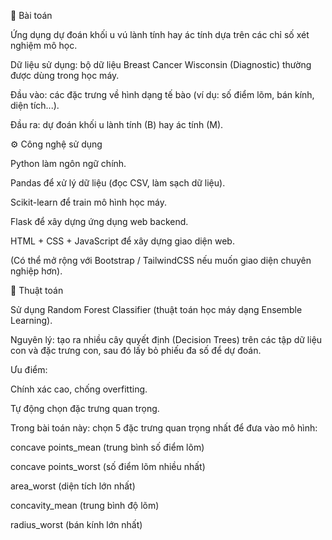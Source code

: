 📌 Bài toán

Ứng dụng dự đoán khối u vú lành tính hay ác tính dựa trên các chỉ số xét nghiệm mô học.

Dữ liệu sử dụng: bộ dữ liệu Breast Cancer Wisconsin (Diagnostic) thường được dùng trong học máy.

Đầu vào: các đặc trưng về hình dạng tế bào (ví dụ: số điểm lõm, bán kính, diện tích...).

Đầu ra: dự đoán khối u lành tính (B) hay ác tính (M).

⚙️ Công nghệ sử dụng

Python làm ngôn ngữ chính.

Pandas để xử lý dữ liệu (đọc CSV, làm sạch dữ liệu).

Scikit-learn để train mô hình học máy.

Flask để xây dựng ứng dụng web backend.

HTML + CSS + JavaScript để xây dựng giao diện web.

(Có thể mở rộng với Bootstrap / TailwindCSS nếu muốn giao diện chuyên nghiệp hơn).

🧠 Thuật toán

Sử dụng Random Forest Classifier (thuật toán học máy dạng Ensemble Learning).

Nguyên lý: tạo ra nhiều cây quyết định (Decision Trees) trên các tập dữ liệu con và đặc trưng con, sau đó lấy bỏ phiếu đa số để dự đoán.

Ưu điểm:

Chính xác cao, chống overfitting.

Tự động chọn đặc trưng quan trọng.

Trong bài toán này: chọn 5 đặc trưng quan trọng nhất để đưa vào mô hình:

concave points_mean (trung bình số điểm lõm)

concave points_worst (số điểm lõm nhiều nhất)

area_worst (diện tích lớn nhất)

concavity_mean (trung bình độ lõm)

radius_worst (bán kính lớn nhất)
